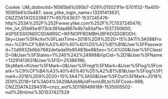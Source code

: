 Cookie: UM_distinctid=16565b61c095b7-0297c015021f1e-5701f32-1fa400-16565b61c0a487; save_ylike_login_name=13291413631; CNZZDATA1253398771=957043837-1537245476-http%253A%252F%252Fwww.ylike.com%252F%7C1537245476; Hm_lvt_05b65e4f73cb381dad867e4b7a93af1e=1537250600; ASPSESSIONIDCSDABRSC=IKFNOPFBGMBHJBFKDGDGBODH; Sky=User%5FActivi%5FLastTime=2018%2D9%2D20+15%3A11%3A58&Froms=%C9%CF%BA%A3%40%40%40%D5%A2%B1%B1&User%5FPassword=72d9932b6bb7682defada5fe85483be8&Sex=%C4%D0&User%5FClassID=0&User%5FStates=1%240%242%24998&VipCid=%2D1&User%5FName=13291413631&User%5FID=25386196; SkyMark=KUser%5FMark=0&User%5Fregt%5FMark=&User%5Flog%5Fcmark=%C9%CF%BA%A3%40%40%40%D5%A2%B1%B1&User%5Flog%5Ftmark=2018%2D9%2D20+10%3A47%3A50&User%5FOut%5FMark=2018%2D9%2D18+14%3A04%3A29&AdsMyIdFromURLto%5FCook=998; CNZZDATA2294316=cnzz_eid%3D1189496189-1535005502-null%26ntime%3D1537427529
